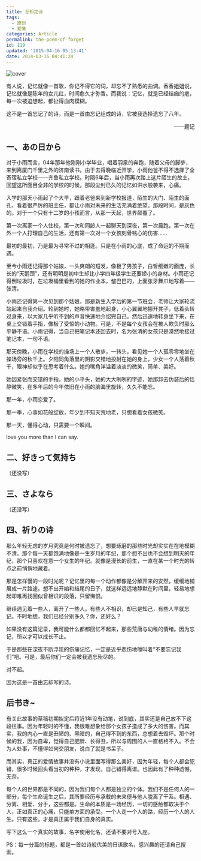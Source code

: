 ```yaml
---
title: 忘却之诗
tags:
  - 原创
  - 爱情
categories: Article
permalink: the-poem-of-forget
id: 119
updated: '2015-04-16 05:13:41'
date: 2014-03-16 04:41:24
---
```


![cover](https://cat.yufan.me/cats/20140209153355.jpg)

有人说，记忆就像一首歌，你记不得它的词，却忘不了熟悉的曲调。香香姐姐说，记忆就像是陈年的女儿红，时间愈久才弥香。而我说：记忆，就是已经结痂的疤，每一次被迫想起，都扯得血肉模糊。
  
这不是一首忘记了的诗，而是一首由忘记组成的诗，它被我选择遗忘了八年。

<p style="text-align: right;">——题记</p>

<!--more-->

## 一、あの日から

对于小雨而言，04年那年他刚刚小学毕业，唱着羽泉的奔跑，随着父母的脚步，来到离厦门千里之外的济南读书。由于去得晚临近开学，小雨他爸不得不选择了全寄宿私立学校——齐鲁私立学校。时隔6年后，当小雨再次踏上这片陌生的故土，回望这所面目全非的学校的时候，那段尘封已久的记忆如洪水般袭来，心痛。
  
入学的那天小雨起了个大早，跟着老爸来到新学校报道，陌生的大门、陌生的面孔、看着很严厉的班主任，都让小雨对未来的生活充满着绝望。那段时间，是灰色的。对于一个只有十二岁的小孩而言，从那一天起，世界颠覆了。

第一次离家一个人住校，第一次和同龄人一起聊天到深夜，第一次晨跑，第一次在外一个人打理自己的生活，还有第一次对一个女孩刻骨铭心的伤害……

最初的最初，乃是最为寻常不过的相逢。只是在小雨的心底，成了命运的不期而遇。
  
至今小雨还记得那个姑娘，一头爽朗的短发，像极了男孩子，白皙细嫩的面庞，长长的“天鹅颈”，还有明明是初中生却比小学四年级学生还要娇小的身材。小雨还记得倒垃圾时，在垃圾桶里看到的她的作业本，皱巴巴的，上面张牙舞爪地写着——张清。
  
小雨还记得第一次见到那个姑娘，那是新生入学后的第一节班会，老师让大家轮流站起来自我介绍。轮到她时，她略带害羞地起身，小心翼翼地挪开凳子，低着头转过身来，以大家几乎听不到的声音快速地介绍完自己。然后迅速地转身坐下来，在桌上交错着手指，像极了受惊的小动物。可是，不是每个女孩会在被人欺负时那么平静不语。小雨记得，当自己把笔记本还回去时，名为张清的女孩只是漠然地接过笔记本，一句不语。
  
那天傍晚，小雨在学校的操场上一个人散步，一转头，看见她一个人孤零零地坐在操场旁的秋千上。夕阳同角落里的阴影交错地投射在她的身上，少女一个人荡着秋千，眼神却似乎在思考着什么。她的嘴角洋溢着淡淡的微笑，简单、美好。
  
她因紧张而交错的手指，她的小平头，她的大大咧咧的字迹，她那卸去伪装后的恬静微笑，在多年后的今年依旧在小雨的脑海里旋转，久久不能忘。
  
那一年，小雨恋爱了。
  
那一季，心事如花般绽放，年少到不知天荒地老，只想看着女孩微笑。
  
那一天，懂得心动，只需要一个瞬间。
  
love you more than I can say.

## 二、好きって気持ち

（还没写）

## 三、さよなら

（还没写）

## 四、祈りの诗

那么年轻无虑的岁月究竟是何时被遗忘了，想要琢磨的那些时光却实实在在地模糊不清。那个每一天都饱满地像是一生岁月的年纪，那个想不出也不会想到明天的年纪，那个只喜欢在意一个女生的年纪。就像是漫长的前生，一直在某一个时光的转点之前悄悄地藏着。
  
那是怎样慢的一段时光呢？记忆里的每一个动作都像是分解开来的安然，缓缓地铺展成一片路途。想不出开始和结尾的日子，就这样远远地静默在时间里，轻易地想起却难再找回似曾相识的段落，只留悔恨。
  
继续遇见着一些人，离开了一些人。有些人不相识，却已是知己，有些人早就忘记。不时地想，我们已经分别多久？你，还好么？
  
如果没有这篇记录，我可能什么都都回忆不起来，那些荒唐与幼稚的情绪。因为忘记，所以才可以成长不止。
  
于是那些在深夜不断浮现的伤痛记忆，一定是近乎悲伤地嚎叫着“不要忘记我们”吧。可是，最后你们一定会被我遗忘殆尽的。
  
对不起。

因为这是一首由忘却写的诗。

## 后书き~

有关此故事的草稿初期拟定后将近1年没有动笔，说到底，其实还是自己放不下这段往事。因为年轻时的不懂，我很难想象给那个女孩子造成了多大的伤害。而其实，我的内心一直是丑陋的、黑暗的，自己得不到的东西，总想着去毁坏。那个时候的我，因为自卑，觉得自己肥胖、长得丑，所以与周围的人一直格格不入。不会为人处事，不懂得如何交朋友，说白了就是书呆子。
  
而其实，真正的爱情故事并没有小说里面写得那么美好，因为年轻，每个人都会犯错，很多时候回头看当初的种种，才发现，自己错得离谱。也因此有了种种遗憾，无奈。
  
每个人的世界都是不同的，因为我们每个人都是独立的个体。我们不是任何人的一部分，每个生命诞生之后，其所要经历与承载的未来便与他人脱离了干系。相遇、分离、相爱、分手，这些都是。生命的本质是一场经历，一切的感触都取决于个人，正如真正的心痛，只能单方面的承受。一个人走一个人的路，经历一个人的人生。只有这些，才是真正属于我们自身的真实。
  
写下这么一个真实的故事，名字使用化名，还请不要对号入座。
  
PS：每一分篇的标题，都是一首如诗般优美的日语歌名，感兴趣的还请自己搜索。
